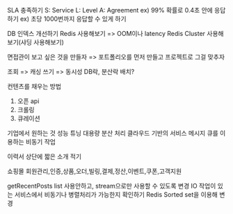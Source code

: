 SLA 충족하기
S: Service
L: Level
A: Agreement
ex) 99% 확률로 0.4초 안에 응답하기
ex) 초당 1000번까지 응답할 수 있게 하기


DB 인덱스 개선하기 
Redis 사용해보기 => OOM이나 latency
Redis Cluster 사용해보기(샤딩 사용해보기)


면접관이 보고 싶은 것을 만들자
=> 포트폴리오를 먼저 만들고 프로젝트로 그걸 맞추자

조회 => 캐싱
쓰기 => 동시성
DB락, 분산락
배치?

컨텐츠를 채우는 방법
1. 오픈 api
2. 크롤링
3. 큐레이션

기업에서 원하는 것
성능 튜닝
대용량 분산 처리
클라우드 기반의 서비스
메시지 큐를 이용하는 비동기 작업

이력서 상단에 짧은 소개 적기

쇼핑몰
회원관리,인증,상품,오더,빌링,결제,정산,이벤트,쿠폰,고객지원

getRecentPosts list 사용안하고, stream으로만 사용할 수 있도록 변경
IO 작업이 있는 서비스에서 비동기나 병렬처리가 가능한지 확인하기
Redis Sorted set을 이용해 변경
